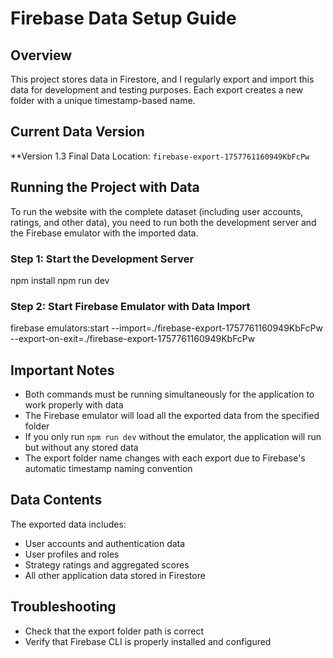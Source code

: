 # Firebase Data Setup Guide

## Overview
This project stores data in Firestore, and I regularly export and import this data for development and testing purposes. Each export creates a new folder with a unique timestamp-based name.

## Current Data Version
**Version 1.3 Final Data Location: `firebase-export-1757761160949KbFcPw`

## Running the Project with Data

To run the website with the complete dataset (including user accounts, ratings, and other data), you need to run both the development server and the Firebase emulator with the imported data.

### Step 1: Start the Development Server
npm install
npm run dev

### Step 2: Start Firebase Emulator with Data Import

firebase emulators:start --import=./firebase-export-1757761160949KbFcPw --export-on-exit=./firebase-export-1757761160949KbFcPw

## Important Notes

- Both commands must be running simultaneously for the application to work properly with data
- The Firebase emulator will load all the exported data from the specified folder
- If you only run `npm run dev` without the emulator, the application will run but without any stored data
- The export folder name changes with each export due to Firebase's automatic timestamp naming convention

## Data Contents
The exported data includes:
- User accounts and authentication data
- User profiles and roles
- Strategy ratings and aggregated scores
- All other application data stored in Firestore

## Troubleshooting
- Check that the export folder path is correct
- Verify that Firebase CLI is properly installed and configured
